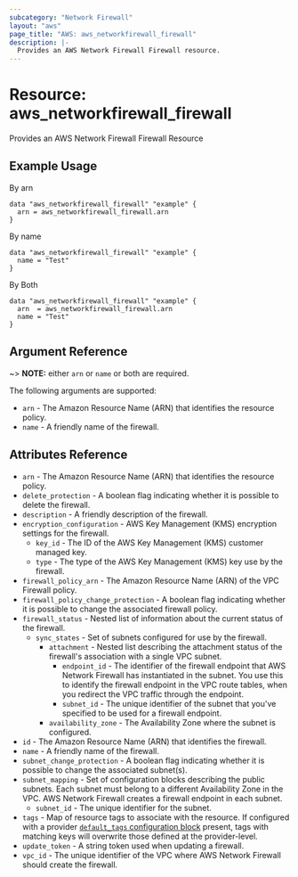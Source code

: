 ```yaml
---
subcategory: "Network Firewall"
layout: "aws"
page_title: "AWS: aws_networkfirewall_firewall"
description: |-
  Provides an AWS Network Firewall Firewall resource.
---
```


# Resource: aws_networkfirewall_firewall

Provides an AWS Network Firewall Firewall Resource

## Example Usage

By arn

```hcl
data "aws_networkfirewall_firewall" "example" {
  arn = aws_networkfirewall_firewall.arn
}
```

By name

```hcl
data "aws_networkfirewall_firewall" "example" {
  name = "Test"
}
```

By Both

```hcl
data "aws_networkfirewall_firewall" "example" {
  arn  = aws_networkfirewall_firewall.arn
  name = "Test"
}
```

## Argument Reference

~> **NOTE:** either `arn` or `name` or both are required.

The following arguments are supported:

* `arn` - The Amazon Resource Name (ARN) that identifies the resource policy.
* `name` - A friendly name of the firewall.

## Attributes Reference

* `arn` - The Amazon Resource Name (ARN) that identifies the resource policy.
* `delete_protection` - A boolean flag indicating whether it is possible to delete the firewall.
* `description` - A friendly description of the firewall.
* `encryption_configuration` - AWS Key Management (KMS) encryption settings for the firewall.
    * `key_id` - The ID of the AWS Key Management (KMS) customer managed key.
    * `type` - The type of the AWS Key Management (KMS) key use by the firewall.
* `firewall_policy_arn` - The Amazon Resource Name (ARN) of the VPC Firewall policy.
* `firewall_policy_change_protection` - A boolean flag indicating whether it is possible to change the associated firewall policy.
* `firewall_status` - Nested list of information about the current status of the firewall.
    * `sync_states` - Set of subnets configured for use by the firewall.
        * `attachment` - Nested list describing the attachment status of the firewall's association with a single VPC subnet.
            * `endpoint_id` - The identifier of the firewall endpoint that AWS Network Firewall has instantiated in the subnet. You use this to identify the firewall endpoint in the VPC route tables, when you redirect the VPC traffic through the endpoint.
            * `subnet_id` - The unique identifier of the subnet that you've specified to be used for a firewall endpoint.
        * `availability_zone` - The Availability Zone where the subnet is configured.
* `id` - The Amazon Resource Name (ARN) that identifies the firewall.
* `name` - A friendly name of the firewall.
* `subnet_change_protection` - A boolean flag indicating whether it is possible to change the associated subnet(s).
* `subnet_mapping` - Set of configuration blocks describing the public subnets. Each subnet must belong to a different Availability Zone in the VPC. AWS Network Firewall creates a firewall endpoint in each subnet.
    * `subnet_id` - The unique identifier for the subnet.
* `tags` - Map of resource tags to associate with the resource. If configured with a provider [`default_tags` configuration block](/docs/providers/aws/index.html#default_tags-configuration-block) present, tags with matching keys will overwrite those defined at the provider-level.
* `update_token` - A string token used when updating a firewall.
* `vpc_id` - The unique identifier of the VPC where AWS Network Firewall should create the firewall.
